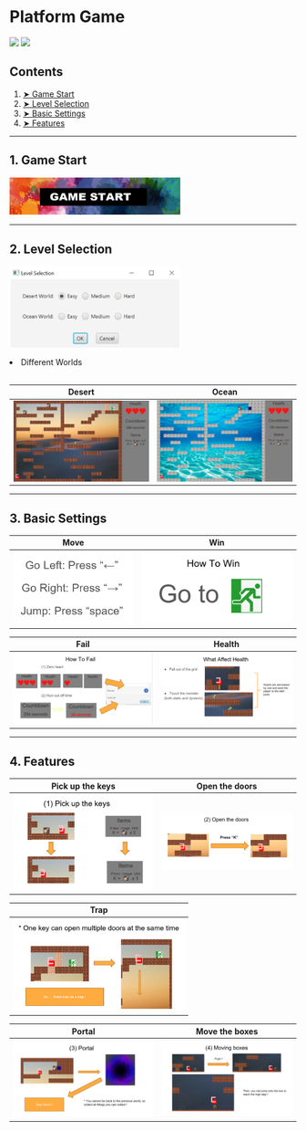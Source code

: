 # Platform Game

![](https://img.shields.io/badge/jdk-1.8-brightgreen)
![](https://img.shields.io/badge/JavaFX-blue)

<!-- TABLE OF CONTENTS -->
<h2 id="table-of-contents">Contents</h2>
  <ol>
    <li><a href="#start"> ➤ Game Start</a></li>
    <li><a href="#level"> ➤ Level Selection</a></li>
    <li><a href="#basic"> ➤ Basic Settings</a></li>
    <li><a href="#features"> ➤ Features</a></li>
  </ol>

---

<h2 id="start"> 1. Game Start</h2>
<p>
<img src="./Screenshots/game_start_button.png" width="300">
</p>

---

<h2 id="level"> 2. Level Selection</h2>
<p>
<img src="./Screenshots/level_selection.png" width="300">
</p>
<li> Different Worlds </li><br>
  
| Desert | Ocean |
|:----------:|:----------:|
| <img src="./Screenshots/world1.jpg" width="350"> | <img src="./Screenshots/world2.jpg" width="350"> |

---

<h2 id="basic"> 3. Basic Settings</h2>

| Move | Win |
|:----------:|:----------:|
| <img src="./Screenshots/basic_movement.png" width="220"> | <img src="./Screenshots/win_status.png" width="280"> |

| Fail | Health |
|:----------:|:----------:|
| <img src="./Screenshots/fail_status.png" width="300"> | <img src="./Screenshots/health_reduce.png" width="280"> |

---

<h2 id="features"> 4. Features</h2>

| Pick up the keys | Open the doors |
|:----------:|:----------:|
| <img src="./Screenshots/keys.png" width="300"> | <img src="./Screenshots/open_doors.png" width="280"> |

| Trap | 
|:----------:|
| <img src="./Screenshots/trap.png" width="300"> | 

| Portal | Move the boxes |
|:----------:|:----------:|
| <img src="./Screenshots/portal.png" width="300"> | <img src="./Screenshots/move_boxes.png" width="280"> |